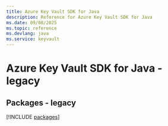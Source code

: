 ```yaml
---
title: Azure Key Vault SDK for Java
description: Reference for Azure Key Vault SDK for Java
ms.date: 09/08/2025
ms.topic: reference
ms.devlang: java
ms.service: keyvault
---
```

# Azure Key Vault SDK for Java - legacy
## Packages - legacy
[!INCLUDE [packages](key-vault-index.md)]